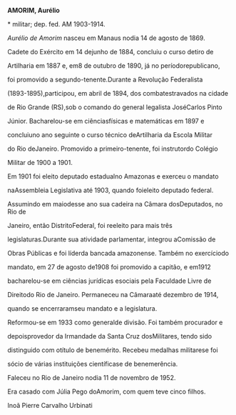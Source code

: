 **AMORIM, Aurélio**



\* militar; dep. fed. AM 1903-1914.



*Aurélio de Amorim* nasceu em Manaus nodia 14 de agosto de 1869.



Cadete do Exército em 14 dejunho de 1884, concluiu o curso detiro de

Artilharia em 1887 e, em8 de outubro de 1890, já no períodorepublicano,

foi promovido a segundo-tenente.Durante a Revolução Federalista

(1893-1895),participou, em abril de 1894, dos combatestravados na cidade

de Rio Grande (RS),sob o comando do general legalista JoséCarlos Pinto

Júnior. Bacharelou-se em ciênciasfísicas e matemáticas em 1897 e

concluiuno ano seguinte o curso técnico deArtilharia da Escola Militar

do Rio deJaneiro. Promovido a primeiro-tenente, foi instrutordo Colégio

Militar de 1900 a 1901.



Em 1901 foi eleito deputado estadualno Amazonas e exerceu o mandato

naAssembleia Legislativa até 1903, quando foieleito deputado federal.

Assumindo em maiodesse ano sua cadeira na Câmara dosDeputados, no Rio de

Janeiro, então DistritoFederal, foi reeleito para mais três

legislaturas.Durante sua atividade parlamentar, integrou aComissão de

Obras Públicas e foi líderda bancada amazonense. Também no exercíciodo

mandato, em 27 de agosto de1908 foi promovido a capitão, e em1912

bacharelou-se em ciências jurídicas esociais pela Faculdade Livre de

Direitodo Rio de Janeiro. Permaneceu na Câmaraaté dezembro de 1914,

quando se encerraramseu mandato e a legislatura.



Reformou-se em 1933 como generalde divisão. Foi também procurador e

depoisprovedor da Irmandade da Santa Cruz dosMilitares, tendo sido

distinguido com otítulo de benemérito. Recebeu medalhas militarese foi

sócio de várias instituições científicase de benemerência.



Faleceu no Rio de Janeiro nodia 11 de novembro de 1952.



Era casado com Júlia Pego doAmorim, com quem teve cinco filhos.



Inoã Pierre Carvalho Urbinati



